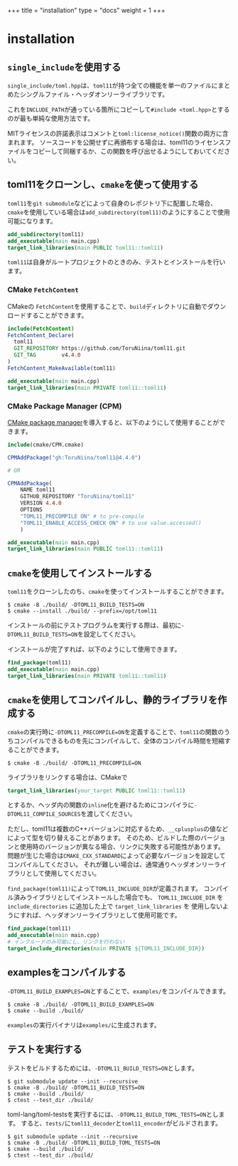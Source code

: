 +++
title = "installation"
type  = "docs"
weight = 1
+++

# installation

## `single_include`を使用する

`single_include/toml.hpp`は、`toml11`が持つ全ての機能を単一のファイルにまとめたシングルファイル・ヘッダオンリーライブラリです。

これを`INCLUDE_PATH`が通っている箇所にコピーして`#include <toml.hpp>`とするのが最も単純な使用方法です。

MITライセンスの許諾表示はコメントと`toml:license_notice()`関数の両方に含まれます。
ソースコードを公開せずに再頒布する場合は、toml11のライセンスファイルをコピーして同梱するか、この関数を呼び出せるようにしておいてください。

## toml11をクローンし、`cmake`を使って使用する

`toml11`を`git submodule`などによって自身のレポジトリ下に配置した場合、`cmake`を使用している場合は`add_subdirectory(toml11)`のようにすることで使用可能になります。

```cmake
add_subdirectory(toml11)
add_executable(main main.cpp)
target_link_libraries(main PUBLIC toml11::toml11)
```

`toml11`は自身がルートプロジェクトのときのみ、テストとインストールを行います。

### CMake `FetchContent`

CMakeの `FetchContent`を使用することで、`build`ディレクトリに自動でダウンロードすることができます。

```cmake
include(FetchContent)
FetchContent_Declare(
  toml11
  GIT_REPOSITORY https://github.com/ToruNiina/toml11.git
  GIT_TAG        v4.4.0
)
FetchContent_MakeAvailable(toml11)

add_executable(main main.cpp)
target_link_libraries(main PRIVATE toml11::toml11)
```

### CMake Package Manager (CPM)

[CMake package manager](https://github.com/cpm-cmake/CPM.cmake)を導入すると、以下のようにして使用することができます。

```cmake
include(cmake/CPM.cmake)

CPMAddPackage("gh:ToruNiina/toml11@4.4.0")

# OR

CPMAddPackage(
    NAME toml11
    GITHUB_REPOSITORY "ToruNiina/toml11"
    VERSION 4.4.0
    OPTIONS
    "TOML11_PRECOMPILE ON" # to pre-compile
    "TOML11_ENABLE_ACCESS_CHECK ON" # to use value.accessed()
    )

add_executable(main main.cpp)
target_link_libraries(main PUBLIC toml11::toml11)
```

## `cmake`を使用してインストールする

`toml11`をクローンしたのち、`cmake`を使ってインストールすることができます。

```console
$ cmake -B ./build/ -DTOML11_BUILD_TESTS=ON
$ cmake --install ./build/ --prefix=/opt/toml11
```

インストールの前にテストプログラムを実行する際は、最初に`-DTOML11_BUILD_TESTS=ON`を設定してください。

インストールが完了すれば、以下のようにして使用できます。

```cmake
find_package(toml11)
add_executable(main main.cpp)
target_link_libraries(main PRIVATE toml11::toml11)
```

## `cmake`を使用してコンパイルし、静的ライブラリを作成する

`cmake`の実行時に`-DTOML11_PRECOMPILE=ON`を定義することで、`toml11`の関数のうちコンパイルできるものを先にコンパイルして、全体のコンパイル時間を短縮することができます。

```console
$ cmake -B ./build/ -DTOML11_PRECOMPILE=ON
```

ライブラリをリンクする場合は、CMakeで

```cmake
target_link_libraries(your_target PUBLIC toml11::toml11)
```

とするか、ヘッダ内の関数の`inline`化を避けるためにコンパイラに`-DTOML11_COMPILE_SOURCES`を渡してください。

ただし、toml11は複数のC++バージョンに対応するため、`__cplusplus`の値などによって型を切り替えることがあります。
そのため、ビルドした際のバージョンと使用時のバージョンが異なる場合、リンクに失敗する可能性があります。
問題が生じた場合は`CMAKE_CXX_STANDARD`によって必要なバージョンを設定してコンパイルしてください。
それが難しい場合は、通常通りヘッダオンリーライブラリとして使用してください。

`find_package(toml11)`によって`TOML11_INCLUDE_DIR`が定義されます。
コンパイル済みライブラリとしてインストールした場合でも、 `TOML11_INCLUDE_DIR` を
`include_directories` に追加した上で `target_link_libraries` を
使用しないようにすれば、ヘッダオンリーライブラリとして使用可能です。

```cmake
find_package(toml11)
add_executable(main main.cpp)
# インクルードのみ可能にし、リンクを行わない
target_include_directories(main PRIVATE ${TOML11_INCLUDE_DIR})
```

## examplesをコンパイルする

`-DTOML11_BUILD_EXAMPLES=ON`とすることで、`examples/`をコンパイルできます。

```console
$ cmake -B ./build/ -DTOML11_BUILD_EXAMPLES=ON
$ cmake --build ./build/
```

`examples`の実行バイナリは`examples/`に生成されます。

## テストを実行する

テストをビルドするためには、`-DTOML11_BUILD_TESTS=ON`とします。

```console
$ git submodule update --init --recursive
$ cmake -B ./build/ -DTOML11_BUILD_TESTS=ON
$ cmake --build ./build/
$ ctest --test_dir ./build/
```

toml-lang/toml-testsを実行するには、`-DTOML11_BUILD_TOML_TESTS=ON`とします。
すると、`tests/`に`toml11_decoder`と`toml11_encoder`がビルドされます。

```console
$ git submodule update --init --recursive
$ cmake -B ./build/ -DTOML11_BUILD_TOML_TESTS=ON
$ cmake --build ./build/
$ ctest --test_dir ./build/
```

